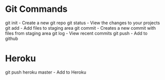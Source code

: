 # Git Commands

git init - Create a new git repo
git status - View the changes to your projects
git add - Add files to staging area
git commit - Creates a new commit with files from staging area
git log - View recent commits
git push - Add to github

# Heroku 

git push heroku master - Add to Heroku